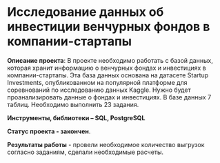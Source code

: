 # Исследование данных об инвестиции венчурных фондов в компании-стартапы

**Описание проекта**: 
В проекте необходимо работать с базой данных, которая хранит информацию о венчурных фондах и инвестициях в компании-стартапы. Эта база данных основана на датасете Startup Investments, опубликованном на популярной платформе для соревнований по исследованию данных Kaggle.
Нужно будет проанализировать данные о фондах и инвестициях.
В базе данных 7 таблиц.
Необходимо выполнить 23 задания.

**Инструменты, библиотеки – SQL, PostgreSQL**

**Cтатус проекта - закончен**.

**Результаты работы** - провели необходимое количество выгрузок согласно заданиям, сделали необходимые расчеты.
